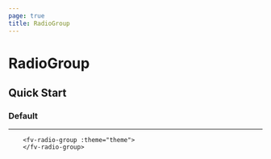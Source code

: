 ```yaml
---
page: true
title: RadioGroup
--- 
```


<script lang="ts" setup>
import { ref } from 'vue'; 
import { useTheme } from '../common/index.js'; 

const {theme} = useTheme()


</script>

# RadioGroup

## Quick Start

### Default

---

<fv-radio-group :theme="theme">
</fv-radio-group>

```vue-html
    <fv-radio-group :theme="theme">
    </fv-radio-group>
```

<!--@include: ./properties.md-->

<!--@include: ./emits.md-->
